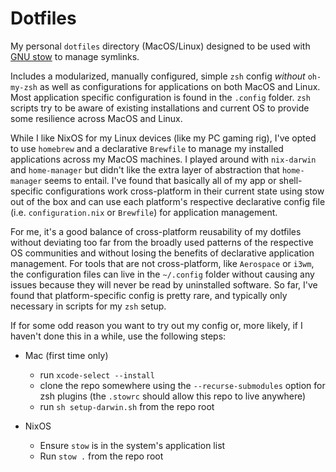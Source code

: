 # Dotfiles

My personal `dotfiles` directory (MacOS/Linux) designed to be used with [GNU stow](https://www.gnu.org/software/stow/) to manage symlinks.

Includes a modularized, manually configured, simple `zsh` config _without_ `oh-my-zsh` as well as configurations for applications on both MacOS and Linux. Most application specific configuration is found in the `.config` folder. `zsh` scripts try to be aware of existing installations and current OS to provide some resilience across MacOS and Linux.

While I like NixOS for my Linux devices (like my PC gaming rig), I've opted to use `homebrew` and a declarative `Brewfile` to manage my installed applications across my MacOS machines. I played around with `nix-darwin` and `home-manager` but didn't like the extra layer of abstraction that `home-manager` seems to entail. I've found that basically all of my app or shell-specific configurations work cross-platform in their current state using stow out of the box and can use each platform's respective declarative config file (i.e. `configuration.nix` or `Brewfile`) for application management.

For me, it's a good balance of cross-platform reusability of my dotfiles without deviating too far from the broadly used patterns of the respective OS communities and without losing the benefits of declarative application management. For tools that are not cross-platform, like `Aerospace` or `i3wm`, the configuration files can live in the `~/.config` folder without causing any issues because they will never be read by uninstalled software. So far, I've found that platform-specific config is pretty rare, and typically only necessary in scripts for my `zsh` setup.

If for some odd reason you want to try out my config or, more likely, if I haven't done this in a while, use the following steps:

- Mac (first time only)

  - run `xcode-select --install`
  - clone the repo somewhere using the `--recurse-submodules` option for zsh plugins (the `.stowrc` should allow this repo to live anywhere)
  - run `sh setup-darwin.sh` from the repo root

- NixOS

  - Ensure `stow` is in the system's application list
  - Run `stow .` from the repo root

